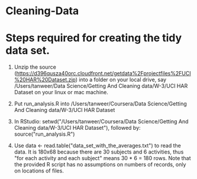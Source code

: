 # Cleaning-Data

# Steps required for creating the tidy data set.

1. Unzip the source (https://d396qusza40orc.cloudfront.net/getdata%2Fprojectfiles%2FUCI%20HAR%20Dataset.zip) into a folder on your local drive,
say /Users/tanweer/Data Science/Getting And Cleaning data/W-3/UCI HAR Dataset on your linux or mac machine.

2. Put run_analysis.R into /Users/tanweer/Coursera/Data Science/Getting And Cleaning data/W-3/UCI HAR Dataset

3. In RStudio: setwd("/Users/tanweer/Coursera/Data Science/Getting And Cleaning data/W-3/UCI HAR Dataset"), followed by: source("run_analysis.R")

4. Use data <- read.table("data_set_with_the_averages.txt") to read the data. 
It is 180x68 because there are 30 subjects and 6 activities, thus "for each activity and each subject" means 30 * 6 = 180 rows.
Note that the provided R script has no assumptions on numbers of records, only on locations of files.
